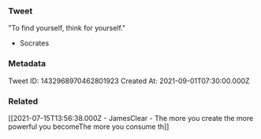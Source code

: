### Tweet
"To find yourself, think for yourself."

- Socrates

### Metadata
Tweet ID: 1432968970462801923
Created At: 2021-09-01T07:30:00.000Z

### Related
[[2021-07-15T13:56:38.000Z - JamesClear - The more you create the more powerful you becomeThe more you consume th]]


